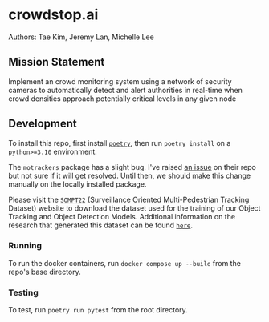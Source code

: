 # crowdstop.ai

Authors: Tae Kim, Jeremy Lan, Michelle Lee

## Mission Statement
Implement an crowd monitoring system using a network of security cameras to automatically detect and alert authorities in real-time when crowd densities approach potentially critical levels in any given node

## Development

To install this repo, first install [`poetry`](https://python-poetry.org/docs/), then run `poetry install` on a `python>=3.10` environment.

The `motrackers` package has a slight bug. I've raised [an issue](https://github.com/adipandas/multi-object-tracker/issues/51) on their repo but not sure if it will get resolved. Until then, we should make this change manually on the locally installed package.

Please visit the [`SOMPT22`](https://sompt22.github.io/) (Surveillance Oriented Multi-Pedestrian Tracking Dataset) website to download the dataset used for the training of our Object Tracking and Object Detection Models. Additional information on the research that generated this dataset can be found [`here`](https://arxiv.org/abs/2208.02580). 

### Running

To run the docker containers, run `docker compose up --build` from the repo's base directory.

### Testing

To test, run `poetry run pytest` from the root directory.
